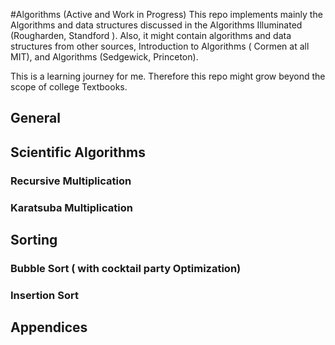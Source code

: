 #Algorithms (Active and Work in Progress) 
This repo implements mainly the Algorithms and data structures discussed in the Algorithms Illuminated (Rougharden, Standford ). Also, it might contain algorithms and data structures from other sources,  Introduction to Algorithms ( Cormen at all  MIT), and Algorithms (Sedgewick, Princeton).

This is a learning journey for me. Therefore this repo might grow beyond  the scope of college Textbooks. 


## General 

## Scientific Algorithms 
### Recursive Multiplication 
### Karatsuba Multiplication 

## Sorting
### Bubble Sort ( with cocktail party Optimization) 
### Insertion Sort 

## Appendices 
### 


 
